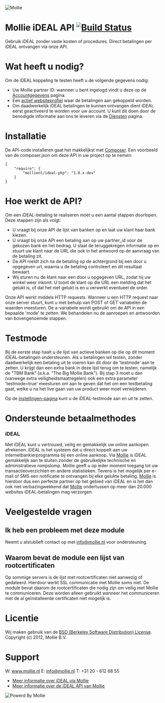 ![Mollie](http://www.mollie.nl/files/Mollie-Logo-Style-Small.png)

# Mollie iDEAL API [![Build Status](https://travis-ci.org/mollienl/ideal-php.png)](https://travis-ci.org/mollienl/ideal-php) #

Gebruik iDEAL zonder vaste kosten of procedures. Direct betalingen per iDEAL ontvangen via onze API.

# Wat heeft u nodig? #
Om de iDEAL koppeling te testen heeft u de volgende gegevens nodig:

+ Uw Mollie partner ID: wanneer u bent ingelogd vindt u deze op de [Accountgegevens](https://www.mollie.nl/beheer/account/) pagina.
+ Een [actief websiteprofiel](https://www.mollie.nl/beheer/account/profielen/) waar de betalingen aan gekoppeld worden.
+ Om daadwerkelijk iDEAL betalingen te kunnen ontvangen dient iDEAL eerst geactiveerd te worden voor uw account. U kunt dit doen door de benodigde informatie aan ons te leveren via de [Diensten](https://www.mollie.nl/beheer/diensten) pagina.

# Installatie #

De API-code installeren gaat het makkelijkst met [Composer](http://getcomposer.org/doc/00-intro.md).
Een voorbeeld van de composer.json om deze API in uw project op te nemen:

    {
        "require": {
            "mollienl/ideal-php": "1.0.x-dev"
        }
    }


# Hoe werkt de API? #

Om een iDEAL-betaling te realiseren moet u een aantal stappen doorlopen. Deze stappen zijn als volgt:

+ U vraagt bij onze API de lijst van banken op en laat uw klant haar bank kiezen.
+ U vraagt bij onze API een betaling aan op uw partner_id voor de gekozen bank en het bedrag. U slaat de teruggekregen informatie op en stuurt uw klant naar de URL die ook in het antwoord op de aanvraag van de betaling zit.
+ De API meldt zich na de betaling op de achtergrond bij een door u opgegeven url, waarna u de betaling controleert en dit resultaat bewaart.
+ Wij sturen nu de klant naar een door u opgegeven URL, zodat hij uw winkel weer inkomt. U toont de klant op die URL een melding dat het gelukt is, of dat het niet gelukt is en u verwerkt eventueel de order.

Onze API werkt middels HTTP requests. Wanneer u een HTTP request naar onze server stuurt, kunt u met behulp van POST of GET variabelen de waarden meesturen. De a-variabele wordt gebruikt om de API in een bepaalde 'mode' te zetten. We behandelen nu de aanroepen en antwoorden van bovengenoemde stappen.

# Testmode #
Bij de eerste stap haalt u de lijst van actieve banken op die op dit moment iDEAL-betalingen ondersteunen. Als u betalingen wil testen, zonder daadwerkelijk een betaling uit te voeren kan dit door de 'testmode' aan te zetten. U krijgt dan een extra bank in deze lijst terug om te testen, namelijk de "TBM Bank" (a.k.a. "The Big Mollie Bank"). Bij stap 3 moet u dan (vanwege extra veiligheidsmaatregelen) ook een extra parameter 'testmode=true' meesturen om aan te geven dat het om een testbetaling gaat, welke u na het live gaan van uw product weer moet verwijderen.

Op de [instellingen-pagina](https://www.mollie.nl/beheer/betaaldiensten/instellingen/) kunt u de iDEAL-testmode aan en uit te zetten.

# Ondersteunde betaalmethodes #
### iDEAL ###
Met iDEAL kunt u vertrouwd, veilig en gemakkelijk uw online aankopen afrekenen. iDEAL is het systeem dat u direct koppelt aan uw internetbankierprogramma bij een online aankoop.
Via [Mollie](http://www.mollie.nl/) is iDEAL gemakkelijk aan te sluiten zonder de gebruikelijke technische en administratieve rompslomp. Mollie geeft u op ieder moment toegang tot uw transactieoverzichten en andere statistieken. Tevens is het mogelijk per e-mail of SMS een notificatie te ontvangen bij elke gelukte betaling. [Mollie](http://www.mollie.nl/) is hierdoor dus een perfecte partner op het gebied van iDEAL en is het dan ook niet verbazingwekkend dat [Mollie](http://www.mollie.nl/) ondertussen op meer dan 20.000 websites iDEAL-betalingen mag verzorgen.

# Veelgestelde vragen #

## Ik heb een probleem met deze module ##

Neemt u alstublieft contact op met info@mollie.nl voor ondersteuning.

## Waarom bevat de module een lijst van rootcertificaten ##

Op sommige servers is de lijst met rootcertificaten niet aanwezig of gedateerd. Hierdoor werkt SSL communicatie met
Mollie soms niet. De module bevat daarom de rootcertificaten die nodig zijn om veilig met Mollie te communiceren. Deze
worden alleen gebruikt wanneer het communiceren met de al geïnstalleerde certificaten niet mogelijk is.

# Licentie #
Wij maken gebruik van de [BSD (Berkeley Software Distribution) License](http://www.opensource.org/licenses/bsd-license.php).
Copyright (c) 2012, Mollie B.V.

# Support #
W: www.mollie.nl
E: info@mollie.nl
T: +31 20 - 612 88 55

+ [Meer informatie over iDEAL via Mollie](https://www.mollie.nl/betaaldiensten/ideal/)
+ [Meer informatie over de iDEAL API van Mollie](https://www.mollie.nl/support/documentatie/betaaldiensten/ideal/)

![Powerd By Mollie](http://www.mollie.nl/images/badge-betaling-medium.png)
